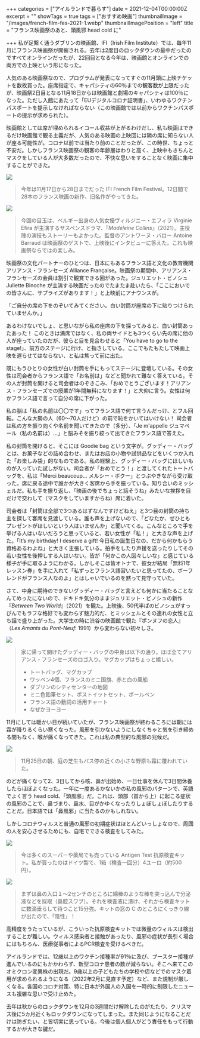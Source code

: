 +++
categories = ["アイルランドで暮らす"]
date = 2021-12-04T00:00:00Z
excerpt = ""
showTags = true
tags = ["おすすめ映画"]
thumbnailImage = "/images/french-film-fes-2021-1.webp"
thumbnailImagePosition = "left"
title = "フランス映画祭のあと、頭風邪 head cold に"

+++
私が足繫く通うダブリンの映画館、IFI（Irish Film Institute）では、毎年11月にフランス映画祭が開催される。去年は2度目のロックダウンの最中だったのですべてオンラインだったが、22回目となる今年は、映画館とオンラインでの両方での上映という形になった。

<!--more-->  
人気のある映画祭なので、プログラムが発表になってすぐの11月頭に上映チケットを数枚買った。座席指定で、キャパシティの60％までの観客数が上限だったが、映画祭2日目となる11月18日からは映画館と劇場のキャパシティは100％になった。ただし入館にあたって「EUデジタルコロナ証明書」、いわゆるワクチンパスポートを提示しなければならない（この映画館では以前からワクチンパスポートの提示が求められた）。

映画館としては席が埋められるイコール収益が上がるわけだし、私も映画はできるだけ映画館で観る主義だが、人気のある映画の上映回には隣の席に知らない人が座る可能性が。コロナ以前では当たり前のことだったが、この時世、ちょっと不安だ。しかしフランス映画祭の観客の年齢層はわりと高く、上映中もきちんとマスクをしている人が大多数だったので、不快な思いをすることなく映画に集中することができた。

![](/images/french-film-fes-2021-1.webp)

> 今年は11月17日から28日までだった IFI French Film Festival。12日間で28本のフランス映画の新作、旧名作がやってきた。

![](/images/french-film-fes-2021-2.webp)

> 今回の目玉は、ベルギー出身の人気女優ヴィルジニー・エフィラ Virginie Efira が主演するサスペンスドラマ、『_Madeleine Collins_』（2021）。主役陣の演技もストーリーもよかった。監督のアントワーヌ・バロー Antoine Barraud は映画祭のゲストで、上映後にインタビューに答えた。これも映画祭ならではの楽しみ。

映画祭の文化パートナーのひとつは、日本にもあるフランス語と文化の教育機関アリアンス・フランセーズ Alliance Française。映画祭の期間中、アリアンス・フランセーズの会員は割引で観賞できる回があった。ジュリエット・ビノシュ Juliette Binoche が主演する映画だったのでたまたま赴いたら、「ここにおいでの皆さんに、サプライズがあります！」と上映前にアナウンスが。

「ご自分の席の下をのぞいてみてください。白い封筒が座席の下に貼りつけられていませんか。」

あるわけないでしょ、と思いながら私の座席の下を探ってみると、白い封筒あったあった！ このときは満席ではなく、私の両サイドとも3つくらい先の席に他の人が座っていたのだが、彼らと目を見合わせると「You have to go to the stage!」、前方のステージに行け、と指さしている。ここでもたもたして映画上映を遅らせてはならない、と私は焦って前に出た。

既にもうひとりの女性が白い封筒を手にもってステージに登壇している。その女性は司会者からフランス語で「お名前は」などと聞かれて難なく答えている。その人が封筒を開けると司会者はのぞきこみ、「おめでとうございます！アリアンス・フランセーズでの授業が1年間無料になります！」と大仰に言う。女性は何かフランス語で言って自分の席に下がった。

私の脳は「私の名前は〇〇です」ってフランス語で何て言うんだっけ、とフル回転。こんな大勢の人（60～70人だけど）の前で恥をかいてはいけない！ 司会者は私の方を振り向くや名前を聞いてきたので（多分）、「Je m'appelle ジュマペール（私の名前は）...」と脳みそを振り絞って出てきたフランス語で答えた。

私の封筒を開けると、そこには Goodie bag という文字が。グッディー・バッグとは、お菓子などの詰め合わせ、またはお店の小物や試供品などをいくつか入れた「お楽しみ袋」的なものである。私の経験上、グッディー・バッグにほしいものが入っていた試しがない。司会者が「おめでとう！」と渡してくれたトートバッグを、私は「Merci beaucoup... メルシー・ボクー」とつぶやきながら受け取った。席に戻る途中で誰かが大きく客席から手を振っている。知り合いのミッシェルだ。私も手を振り返し、「映画の後でちょっと話そうね」みたいな挨拶を目だけで交わして（マスクをしていますからね）席に着いた。

司会者は「封筒は全部で3つあるはずなんですけどねえ」と3つ目の封筒の持ち主を探して客席を見渡している。誰も声を上げないので、「どなたか、ぜひともプレゼントがほしいという人はいませんか」と聞いてくる。こんなところで手を挙げる人はいないだろうと思っていると、若い女性が「私！」と大きな声を上げた。「It’s my birthday! I deserve a gift! 今日私の誕生日なの、だから何かもらう資格あるわよね」と大きく主張している。拍手をしたり声援を送ったりしてその若い女性を後押しする人はいない。皆が「何かこの人図々しいな」と感じている様子が手に取るようにわかる。しかしそこは皆オトナで、彼女が結局「無料1年レッスン券」を手に入れて「私ずっとフランス語習いたいと思ってたの、ボーフレンドがフランス人なのよ」とはしゃいでいるのを黙って見守っていた。

さて、中身に期待のできないグッディー・バッグと言えども何かに当たることなんてめったにないので、ドキドキ気分のままジュリエット・ビノシュの新作『_Between Two World_』（2021）を観た。上映後、50代半ばのビノシュがすっぴんでもラフな格好でも変わらず魅力的だ、とミッシェルとその連れの女性と立ち話で盛り上がった。大学生の時に渋谷の映画館で観た『ポンヌフの恋人』（_Les Amants du Pont-Neuf_: 1991）から変わらない初々しさ。

![](/images/french-film-fes-2021-3.webp)

> 家に帰って開けたグッディー・バッグの中身は以下の通り。ほぼ全てアリアンス・フランセーズのロゴ入り。マグカップはちょっと嬉しい。
>
> * トートバッグ、マグカップ
> * ワッペン4個、フランスのミニ国旗、赤と白の風船
> * ダブリンのシティセンターの地図
> * ミニ色鉛筆セット、ポストイットセット、ボールペン
> * フランス語の動詞の活用チャート
> * なぜかヨーヨー

11月にしては暖かい日が続いていたが、フランス映画祭が終わるころには朝には霜が降りるくらい寒くなった。風邪を引かないようにしなくちゃと気を引き締める間もなく、喉が痛くなってきた。これは私の典型的な風邪の兆候だ。

![](/images/first-frost-2021.webp)

> 11月25日の朝、庭の芝生もバス停の近くの小さな野原も霜に覆われていた。

のどが痛くなって2、3日してから咳、鼻が出始め、一日仕事を休んで3日間休養したらほぼよくなった。一年に一度あるかないかの私の風邪のパターンで、英語でよく言う head cold、「頭風邪」だ。これは、頭部（首から上）に起こる症状の風邪のことで、鼻づまり、鼻水、目がかゆくなったりしょぼしょぼしたりすることだ。日本語では「鼻風邪」に当たるのかもしれない。

しかしコロナウィルスと普通の風邪の初期症状はほとんどいっしょなので、周囲の人を安心させるためにも、自宅でできる検査をしてみた。

![](/images/antigen-test-1.webp)

> 今は多くのスーパーや薬局でも売っている Antigen Test 抗原検査キット。私が買ったのはドイツ製で、1箱（検査一回分）4ユーロ（約500円）。

![](/images/antigen-test-2.webp)

> まずは鼻の入口１～2センチのところに綿棒のような棒を突っ込んで分泌液などを採取（鼻腔スワブ）。それを検査液に漬け、それから検査キットに数滴垂らして待つこと15分強。キットの窓の C のところにくっきり線が出たので、「陰性」！

高精度をうたっているが、こういった抗原検査キットでは微量のウィルスは検出することが難しい。ウィルス感染者と接触があったり、風邪の症状が長引く場合にはもちろん、医療従事者によるPCR検査を受けるべきだ。

アイルランドでは、12歳以上のワクチン接種率が91％に及び、ブースター接種が進んでいるのにもかかわらず、新型コロナ患者の数が減らない。そこへ来てこのオミクロン変異株の出現だ。9歳以上の子どもたちの学校や店などでのマスク着用が求められるようになる（2022年2月に見直す予定）など、また規制が厳しくなる。各国のコロナ対策、特に日本が外国人の入国を一時的に制限したニュースも複雑な思いで受け止めた。

去年は秋からのロックダウンを12月の3週間だけ解除したのがたたり、クリスマス後に5カ月近くもロックダウンになってしまった。また同じようになることだけは防ぎたい、と皆切実に思っている。今後は個人個人がどう責任をもって行動するかが大きな鍵だ。